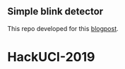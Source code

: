 ## Simple blink detector

This repo developed for this [blogpost](https://medium.com/@iaswnparaskev/a-simple-blink-detector-using-a-small-convolutional-neural-network-with-python-ba8171ae0e0b). 

# HackUCI-2019
